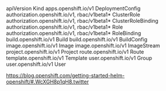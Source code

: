 apiVersion	Kind
apps.openshift.io/v1	                        DeploymentConfig
authorization.openshift.io/v1, rbac/v1beta1*	ClusterRole
authorization.openshift.io/v1, rbac/v1beta1*	ClusterRoleBinding
authorization.openshift.io/v1, rbac/v1beta1*	Role
authorization.openshift.io/v1, rbac/v1beta1*	RoleBinding
build.openshift.io/v1	                        Build
build.openshift.io/v1	                        BuildConfig
image.openshift.io/v1	                        Image
image.openshift.io/v1	                        ImageStream
project.openshift.io/v1	                        Project
route.openshift.io/v1	                        Route
template.openshift.io/v1	                    Template
user.openshift.io/v1	                        Group
user.openshift.io/v1	                        User

https://blog.openshift.com/getting-started-helm-openshift/#.WcXGH8p1qH8.twitter